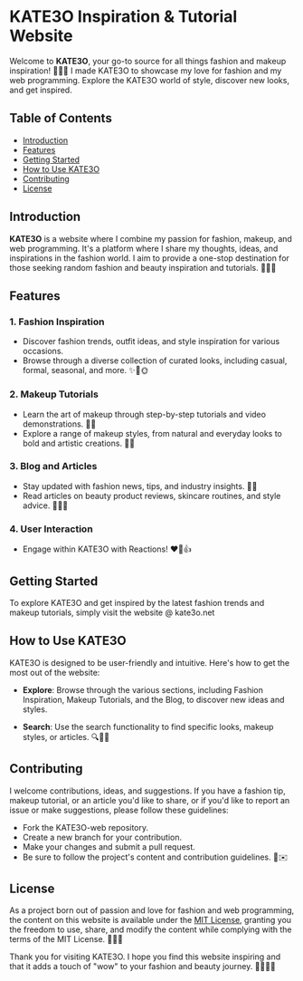 # KATE3O Inspiration & Tutorial Website

Welcome to **KATE3O**, your go-to source for all things fashion and makeup inspiration! 💃🌟💄 I made KATE3O to showcase my love for fashion and my web programming. Explore the KATE3O world of style, discover new looks, and get inspired.

## Table of Contents
- [Introduction](#introduction)
- [Features](#features)
- [Getting Started](#getting-started)
- [How to Use KATE3O](#how-to-use-kate3o)
- [Contributing](#contributing)
- [License](#license)

## Introduction

**KATE3O** is a website where I combine my passion for fashion, makeup, and web programming. It's a platform where I share my thoughts, ideas, and inspirations in the fashion world. I aim to provide a one-stop destination for those seeking random fashion and beauty inspiration and tutorials. 👗👠💬

## Features

### 1. Fashion Inspiration
- Discover fashion trends, outfit ideas, and style inspiration for various occasions.
- Browse through a diverse collection of curated looks, including casual, formal, seasonal, and more. ✨👗🌞

### 2. Makeup Tutorials
- Learn the art of makeup through step-by-step tutorials and video demonstrations. 💅🎥
- Explore a range of makeup styles, from natural and everyday looks to bold and artistic creations. 🎨💄

### 3. Blog and Articles
- Stay updated with fashion news, tips, and industry insights. 📰💄
- Read articles on beauty product reviews, skincare routines, and style advice. 🧖‍♀️💡

### 4. User Interaction
- Engage within KATE3O with Reactions! ❤️📢👍

## Getting Started

To explore KATE3O and get inspired by the latest fashion trends and makeup tutorials, simply visit the website @ kate3o.net

## How to Use KATE3O

KATE3O is designed to be user-friendly and intuitive. Here's how to get the most out of the website:

- **Explore**: Browse through the various sections, including Fashion Inspiration, Makeup Tutorials, and the Blog, to discover new ideas and styles.

- **Search**: Use the search functionality to find specific looks, makeup styles, or articles. 🔍💄🔎

## Contributing

I welcome contributions, ideas, and suggestions. If you have a fashion tip, makeup tutorial, or an article you'd like to share, or if you'd like to report an issue or make suggestions, please follow these guidelines:

- Fork the KATE3O-web repository.
- Create a new branch for your contribution.
- Make your changes and submit a pull request.
- Be sure to follow the project's content and contribution guidelines. 📝✉️

## License

As a project born out of passion and love for fashion and web programming, the content on this website is available under the [MIT License](LICENSE), granting you the freedom to use, share, and modify the content while complying with the terms of the MIT License. 📜💖🤝

Thank you for visiting KATE3O. I hope you find this website inspiring and that it adds a touch of "wow" to your fashion and beauty journey. 💃💄✨🌈
